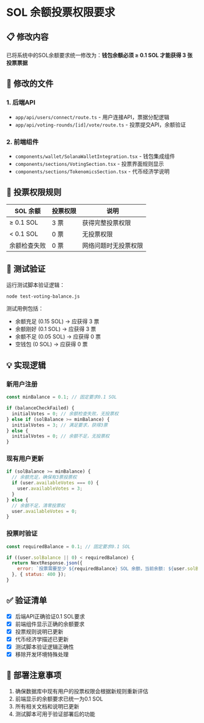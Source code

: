 # SOL 余额投票权限要求

## 📋 修改内容

已将系统中的SOL余额要求统一修改为：**钱包余额必须 ≥ 0.1 SOL 才能获得 3 张投票票据**

## 🔧 修改的文件

### 1. 后端API
- `app/api/users/connect/route.ts` - 用户连接API，票据分配逻辑
- `app/api/voting-rounds/[id]/vote/route.ts` - 投票提交API，余额验证

### 2. 前端组件  
- `components/wallet/SolanaWalletIntegration.tsx` - 钱包集成组件
- `components/sections/VotingSection.tsx` - 投票界面规则显示
- `components/sections/TokenomicsSection.tsx` - 代币经济学说明

## 🎯 投票权限规则

| SOL 余额 | 投票权限 | 说明 |
|---------|---------|------|
| ≥ 0.1 SOL | 3 票 | 获得完整投票权限 |
| < 0.1 SOL | 0 票 | 无投票权限 |
| 余额检查失败 | 0 票 | 网络问题时无投票权限 |

## 🧪 测试验证

运行测试脚本验证逻辑：

```bash
node test-voting-balance.js
```

测试用例包括：
- 余额充足 (0.15 SOL) → 应获得 3 票
- 余额刚好 (0.1 SOL) → 应获得 3 票  
- 余额不足 (0.05 SOL) → 应获得 0 票
- 空钱包 (0 SOL) → 应获得 0 票

## 💡 实现逻辑

### 新用户注册
```javascript
const minBalance = 0.1; // 固定要求0.1 SOL

if (balanceCheckFailed) {
  initialVotes = 0; // 余额检查失败，无投票权
} else if (solBalance >= minBalance) {
  initialVotes = 3; // 满足要求，获得3票
} else {
  initialVotes = 0; // 余额不足，无投票权
}
```

### 现有用户更新
```javascript
if (solBalance >= minBalance) {
  // 余额充足，确保有3票投票权
  if (user.availableVotes === 0) {
    user.availableVotes = 3;
  }
} else {
  // 余额不足，清零投票权
  user.availableVotes = 0;
}
```

### 投票时验证
```javascript
const requiredBalance = 0.1; // 固定要求0.1 SOL

if ((user.solBalance || 0) < requiredBalance) {
  return NextResponse.json({
    error: `投票需要至少 ${requiredBalance} SOL 余额，当前余额: ${user.solBalance || 0}`
  }, { status: 400 });
}
```

## ✅ 验证清单

- [x] 后端API正确验证0.1 SOL要求
- [x] 前端组件显示正确的余额要求
- [x] 投票规则说明已更新
- [x] 代币经济学描述已更新
- [x] 测试脚本验证逻辑正确性
- [x] 移除开发环境特殊处理

## 🚀 部署注意事项

1. 确保数据库中现有用户的投票权限会根据新规则重新评估
2. 前端显示的余额要求已统一为0.1 SOL
3. 所有相关文档和说明已更新
4. 测试脚本可用于验证部署后的功能 